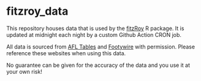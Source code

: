# fitzroy_data

This repository houses data that is used by the [fitzRoy](https://github.com/jimmyday12/fitzroy) R package. It is updated at midnight each night by a custom Github Action CRON job. 

All data is sourced from [AFL Tables](afltables.com) and [Footywire](footywire.com) with permission. Please reference these websites when using this data. 

No guarantee can be given for the accuracy of the data and you use it at your own risk! 
